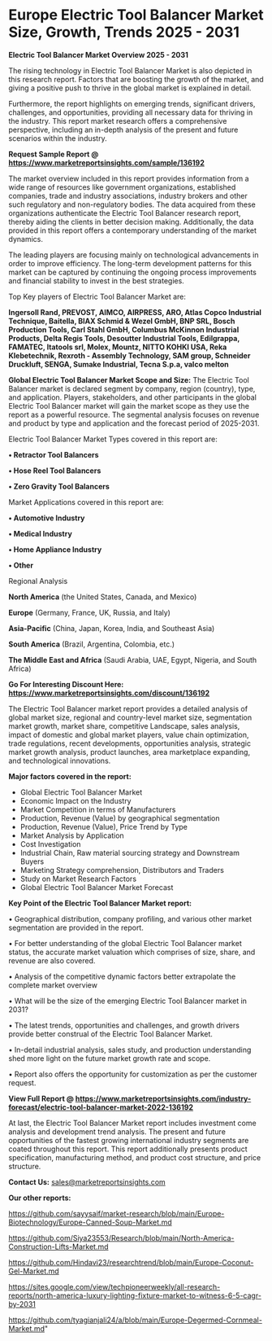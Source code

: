  # Europe Electric Tool Balancer Market Size, Growth, Trends 2025 - 2031

<Strong> Electric Tool Balancer Market Overview 2025 - 2031</strong>

The rising technology in Electric Tool Balancer Market is also depicted in this research report. Factors that are boosting the growth of the market, and giving a positive push to thrive in the global market is explained in detail.

Furthermore, the report highlights on emerging trends, significant drivers, challenges, and opportunities, providing all necessary data for thriving in the industry. This report market research offers a comprehensive perspective, including an in-depth analysis of the present and future scenarios within the industry.

<strong>Request Sample Report @ <a href=https://www.marketreportsinsights.com/sample/136192>https://www.marketreportsinsights.com/sample/136192</a></strong>

The market overview included in this report provides information from a wide range of resources like government organizations, established companies, trade and industry associations, industry brokers and other such regulatory and non-regulatory bodies. The data acquired from these organizations authenticate the Electric Tool Balancer research report, thereby aiding the clients in better decision making. Additionally, the data provided in this report offers a contemporary understanding of the market dynamics.

The leading players are focusing mainly on technological advancements in order to improve efficiency. The long-term development patterns for this market can be captured by continuing the ongoing process improvements and financial stability to invest in the best strategies.

Top Key players of Electric Tool Balancer Market are:

<strong>Ingersoll Rand, PREVOST, AIMCO, AIRPRESS, ARO, Atlas Copco Industrial Technique, Baitella, BIAX Schmid & Wezel GmbH, BNP SRL, Bosch Production Tools, Carl Stahl GmbH, Columbus McKinnon Industrial Products, Delta Regis Tools, Desoutter Industrial Tools, Edilgrappa, FAMATEC, Itatools srl, Molex, Mountz, NITTO KOHKI USA, Reka Klebetechnik, Rexroth - Assembly Technology, SAM group, Schneider Druckluft, SENGA, Sumake Industrial, Tecna S.p.a, valco melton</strong>

<strong><b>Global Electric Tool Balancer Market Scope and Size:</b></strong>
The Electric Tool Balancer market is declared segment by company, region (country), type, and application. Players, stakeholders, and other participants in the global Electric Tool Balancer market will gain the market scope as they use the report as a powerful resource. The segmental analysis focuses on revenue and product by type and application and the forecast period of 2025-2031.

Electric Tool Balancer Market Types covered in this report are:

<strong>• Retractor Tool Balancers

• Hose Reel Tool Balancers

• Zero Gravity Tool Balancers</strong>

Market Applications covered in this report are:

<strong>• Automotive Industry

• Medical Industry

• Home Appliance Industry

• Other</strong> 

Regional Analysis

<strong>North America</strong> (the United States, Canada, and Mexico)

<strong>Europe</strong> (Germany, France, UK, Russia, and Italy)

<strong>Asia-Pacific</strong> (China, Japan, Korea, India, and Southeast Asia)

<strong>South America</strong> (Brazil, Argentina, Colombia, etc.)

<strong>The Middle East and Africa</strong> (Saudi Arabia, UAE, Egypt, Nigeria, and South Africa)

<strong>Go For Interesting Discount Here: <a href=https://www.marketreportsinsights.com/discount/136192>https://www.marketreportsinsights.com/discount/136192</a></strong>

The Electric Tool Balancer market report provides a detailed analysis of global market size, regional and country-level market size, segmentation market growth, market share, competitive Landscape, sales analysis, impact of domestic and global market players, value chain optimization, trade regulations, recent developments, opportunities analysis, strategic market growth analysis, product launches, area marketplace expanding, and technological innovations.

<strong><b>Major factors covered in the report:</b></strong>
<ul>
  <li>Global Electric Tool Balancer Market </li>
  <li>Economic Impact on the Industry</li>
  <li>Market Competition in terms of Manufacturers</li>
  <li>Production, Revenue (Value) by geographical segmentation</li>
  <li>Production, Revenue (Value), Price Trend by Type</li>
  <li>Market Analysis by Application</li>
  <li>Cost Investigation</li>
  <li>Industrial Chain, Raw material sourcing strategy and Downstream Buyers</li>
  <li>Marketing Strategy comprehension, Distributors and Traders</li>
  <li>Study on Market Research Factors</li>
  <li>Global Electric Tool Balancer Market Forecast</li>
</ul>

<strong><b>Key Point of the Electric Tool Balancer Market report:</b></strong>

• Geographical distribution, company profiling, and various other market segmentation are provided in the report.

• For better understanding of the global Electric Tool Balancer market status, the accurate market valuation which comprises of size, share, and revenue are also covered.

• Analysis of the competitive dynamic factors better extrapolate the complete market overview

• What will be the size of the emerging Electric Tool Balancer market in 2031?

• The latest trends, opportunities and challenges, and growth drivers provide better construal of the Electric Tool Balancer Market.

• In-detail industrial analysis, sales study, and production understanding shed more light on the future market growth rate and scope.

• Report also offers the opportunity for customization as per the customer request.

<strong><b>View Full Report @ <a href=https://www.marketreportsinsights.com/industry-forecast/electric-tool-balancer-market-2022-136192>https://www.marketreportsinsights.com/industry-forecast/electric-tool-balancer-market-2022-136192</a></b></strong>


At last, the Electric Tool Balancer Market report includes investment come analysis and development trend analysis. The present and future opportunities of the fastest growing international industry segments are coated throughout this report. This report additionally presents product specification, manufacturing method, and product cost structure, and price structure.

<strong>Contact Us:</strong>
sales@marketreportsinsights.com

<strong>Our other reports:</strong>

<a href=https://github.com/sayysaif/market-research/blob/main/Europe-Biotechnology/Europe-Canned-Soup-Market.md>https://github.com/sayysaif/market-research/blob/main/Europe-Biotechnology/Europe-Canned-Soup-Market.md</a>

<a href=https://github.com/Siya23553/Research/blob/main/North-America-Construction-Lifts-Market.md>https://github.com/Siya23553/Research/blob/main/North-America-Construction-Lifts-Market.md</a>

<a href=https://github.com/Hindavi23/researchtrend/blob/main/Europe-Coconut-Gel-Market.md>https://github.com/Hindavi23/researchtrend/blob/main/Europe-Coconut-Gel-Market.md</a>

<a href=https://sites.google.com/view/techpioneerweekly/all-research-reports/north-america-luxury-lighting-fixture-market-to-witness-6-5-cagr-by-2031>https://sites.google.com/view/techpioneerweekly/all-research-reports/north-america-luxury-lighting-fixture-market-to-witness-6-5-cagr-by-2031</a>

<a href=https://github.com/tyagianjali24/a/blob/main/Europe-Degermed-Cornmeal-Market.md>https://github.com/tyagianjali24/a/blob/main/Europe-Degermed-Cornmeal-Market.md</a>"
